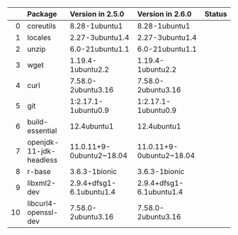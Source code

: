 <!-- markdown-link-check-disable -->

|    | Package                 | Version in 2.5.0         | Version in 2.6.0         | Status   |
|---:|:------------------------|:-------------------------|:-------------------------|:---------|
|  0 | coreutils               | 8.28-1ubuntu1            | 8.28-1ubuntu1            |          |
|  1 | locales                 | 2.27-3ubuntu1.4          | 2.27-3ubuntu1.4          |          |
|  2 | unzip                   | 6.0-21ubuntu1.1          | 6.0-21ubuntu1.1          |          |
|  3 | wget                    | 1.19.4-1ubuntu2.2        | 1.19.4-1ubuntu2.2        |          |
|  4 | curl                    | 7.58.0-2ubuntu3.16       | 7.58.0-2ubuntu3.16       |          |
|  5 | git                     | 1:2.17.1-1ubuntu0.9      | 1:2.17.1-1ubuntu0.9      |          |
|  6 | build-essential         | 12.4ubuntu1              | 12.4ubuntu1              |          |
|  7 | openjdk-11-jdk-headless | 11.0.11+9-0ubuntu2~18.04 | 11.0.11+9-0ubuntu2~18.04 |          |
|  8 | r-base                  | 3.6.3-1bionic            | 3.6.3-1bionic            |          |
|  9 | libxml2-dev             | 2.9.4+dfsg1-6.1ubuntu1.4 | 2.9.4+dfsg1-6.1ubuntu1.4 |          |
| 10 | libcurl4-openssl-dev    | 7.58.0-2ubuntu3.16       | 7.58.0-2ubuntu3.16       |          |